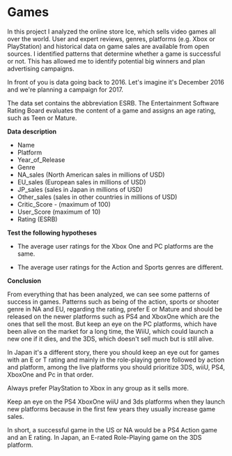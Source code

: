 # Games


In this project I analyzed the online store Ice, which sells video games all over the world. User and expert reviews, genres, platforms (e.g. Xbox or PlayStation) and historical data on game sales are available from open sources. I identified patterns that determine whether a game is successful or not. This has allowed me to identify potential big winners and plan advertising campaigns.

In front of you is data going back to 2016. Let's imagine it's December 2016 and we're planning a campaign for 2017.

The data set contains the abbreviation ESRB. The Entertainment Software Rating Board evaluates the content of a game and assigns an age rating, such as Teen or Mature.

**Data description**

* Name
* Platform
* Year_of_Release
* Genre
* NA_sales (North American sales in millions of USD)
* EU_sales (European sales in millions of USD)
* JP_sales (sales in Japan in millions of USD)
* Other_sales (sales in other countries in millions of USD)
* Critic_Score - (maximum of 100)
* User_Score (maximum of 10)
* Rating (ESRB)

**Test the following hypotheses**

- The average user ratings for the Xbox One and PC platforms are the same.

- The average user ratings for the Action and Sports genres are different.

**Conclusion**

From everything that has been analyzed, we can see some patterns of success in games. Patterns such as being of the action, sports or shooter genre in NA and EU, regarding the rating, prefer E or Mature and should be released on the newer platforms such as PS4 and XboxOne which are the ones that sell the most. But keep an eye on the PC platforms, which have been alive on the market for a long time, the WiiU, which could launch a new one if it dies, and the 3DS, which doesn't sell much but is still alive.

In Japan it's a different story, there you should keep an eye out for games with an E or T rating and mainly in the role-playing genre followed by action and platform, among the live platforms you should prioritize 3DS, wiiU, PS4, XboxOne and Pc in that order.

Always prefer PlayStation to Xbox in any group as it sells more.

Keep an eye on the PS4 XboxOne wiiU and 3ds platforms when they launch new platforms because in the first few years they usually increase game sales.

In short, a successful game in the US or NA would be a PS4 Action game and an E rating. In Japan, an E-rated Role-Playing game on the 3DS platform.
